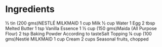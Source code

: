 # Ingredients
½ tin (200 gms)NESTLÉ MILKMAID
1 cup Milk
½ cup Water
1 Egg
2 tbsp Melted Butter
1 tsp Vanilla Essence
1 ½ cup (150 gms)Maida (All Purpose Flour)
2 tsp Baking Powder
According to tasteSalt
Topping
¼ cup (100 gms)Nestlé MILKMAID
1 cup Cream
2 cups Seasonal fruits, chopped